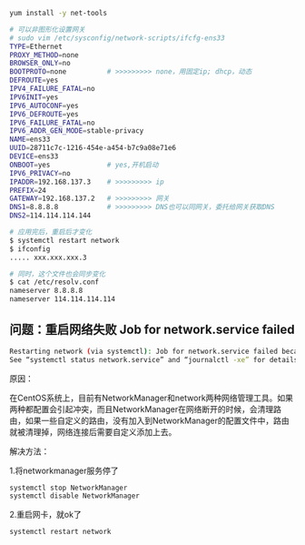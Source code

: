```bash
yum install -y net-tools
```



```bash
# 可以非图形化设置网关
# sudo vim /etc/sysconfig/network-scripts/ifcfg-ens33 
TYPE=Ethernet
PROXY_METHOD=none
BROWSER_ONLY=no
BOOTPROTO=none      	# >>>>>>>>> none，用固定ip; dhcp，动态
DEFROUTE=yes
IPV4_FAILURE_FATAL=no
IPV6INIT=yes
IPV6_AUTOCONF=yes
IPV6_DEFROUTE=yes
IPV6_FAILURE_FATAL=no
IPV6_ADDR_GEN_MODE=stable-privacy
NAME=ens33
UUID=28711c7c-1216-454e-a454-b7c9a08e71e6
DEVICE=ens33
ONBOOT=yes          	# yes,开机启动
IPV6_PRIVACY=no
IPADDR=192.168.137.3    # >>>>>>>>> ip
PREFIX=24
GATEWAY=192.168.137.2   # >>>>>>>>> 网关
DNS1=8.8.8.8            # >>>>>>>>> DNS也可以同网关，委托给网关获取DNS
DNS2=114.114.114.144
```
```bash
# 应用完后，重启后才变化
$ systemctl restart network
$ ifconfig 
..... xxx.xxx.xxx.3

# 同时，这个文件也会同步变化
$ cat /etc/resolv.conf
nameserver 8.8.8.8
nameserver 114.114.114.114
```



## 问题：重启网络失败 Job for network.service failed

```bash
Restarting network (via systemctl): Job for network.service failed because the control process exited with error code.
See “systemctl status network.service” and “journalctl -xe” for details.
```

原因：

在CentOS系统上，目前有NetworkManager和network两种网络管理工具。如果两种都配置会引起冲突，而且NetworkManager在网络断开的时候，会清理路由，如果一些自定义的路由，没有加入到NetworkManager的配置文件中，路由就被清理掉，网络连接后需要自定义添加上去。

解决方法：

1.将networkmanager服务停了

```bash
systemctl stop NetworkManager
systemctl disable NetworkManager
```

2.重启网卡，就ok了

```bash
systemctl restart network
```
